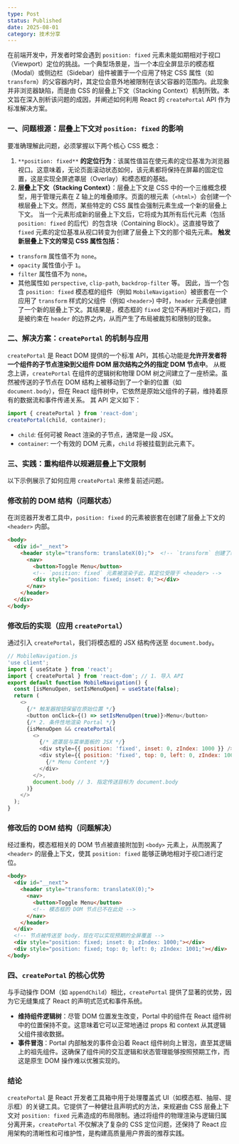 ```yaml
---
type: Post
status: Published
date: 2025-08-01
category: 技术分享
---
```

  
在前端开发中，开发者时常会遇到 `position: fixed` 元素未能如期相对于视口（Viewport）定位的挑战。一个典型场景是，当一个本应全屏显示的模态框（Modal）或侧边栏（Sidebar）组件被置于一个应用了特定 CSS 属性（如 `transform`）的父容器内时，其定位会意外地被限制在该父容器的范围内。此现象并非浏览器缺陷，而是由 CSS 的层叠上下文（Stacking Context）机制所致。本文旨在深入剖析该问题的成因，并阐述如何利用 React 的 `createPortal` API 作为标准解决方案。
### 一、问题根源：层叠上下文对 `position: fixed` 的影响
要准确理解此问题，必须掌握以下两个核心 CSS 概念：
1. `**position: fixed**` **的定位行为**：该属性值旨在使元素的定位基准为浏览器视口。这意味着，无论页面滚动状态如何，该元素都将保持在屏幕的固定位置，这是实现全屏遮罩层（Overlay）和模态框的基础。
2. **层叠上下文（Stacking Context）**：层叠上下文是 CSS 中的一个三维概念模型，用于管理元素在 Z 轴上的堆叠顺序。页面的根元素（`<html>`）会创建一个根层叠上下文。然而，某些特定的 CSS 属性会强制元素生成一个新的层叠上下文。
当一个元素形成新的层叠上下文后，它将成为其所有后代元素（包括 `position: fixed` 的后代）的包含块（Containing Block）。这直接导致了 `fixed` 元素的定位基准从视口转变为创建了层叠上下文的那个祖先元素。
**触发新层叠上下文的常见 CSS 属性包括：**
- `transform` 属性值不为 `none`。
- `opacity` 属性值小于 `1`。
- `filter` 属性值不为 `none`。
- 其他属性如 `perspective`, `clip-path`, `backdrop-filter` 等。
因此，当一个包含 `position: fixed` 模态框的组件（例如 `MobileNavigation`）被嵌套在一个应用了 `transform` 样式的父组件（例如 `<header>`) 中时，`header` 元素便创建了一个新的层叠上下文。其结果是，模态框的 `fixed` 定位不再相对于视口，而是被约束在 `header` 的边界之内，从而产生了布局被裁剪和限制的现象。
### 二、解决方案：`createPortal` 的机制与应用
`createPortal` 是 React DOM 提供的一个标准 API，其核心功能是**允许开发者将一个组件的子节点渲染到父组件 DOM 层次结构之外的指定 DOM 节点中**。
从概念上讲，`createPortal` 在组件的逻辑树和物理 DOM 树之间建立了一座桥梁。虽然被传送的子节点在 DOM 结构上被移动到了一个新的位置（如 `document.body`），但在 React 组件树中，它依然是原始父组件的子嗣，维持着原有的数据流和事件传递关系。
其 API 定义如下：
```JavaScript
import { createPortal } from 'react-dom';
createPortal(child, container);
```
- `child`: 任何可被 React 渲染的子节点，通常是一段 JSX。
- `container`: 一个有效的 DOM 元素，`child` 将被挂载到此元素下。
### 三、实践：重构组件以规避层叠上下文限制
以下示例展示了如何应用 `createPortal` 来修复前述问题。
### 修改前的 DOM 结构（问题状态）
在浏览器开发者工具中，`position: fixed` 的元素被嵌套在创建了层叠上下文的 `<header>` 内部。
```HTML
<body>
  <div id="__next">
    <header style="transform: translateX(0);">  <!-- `transform` 创建了新的层叠上下文 -->
      <nav>
        <button>Toggle Menu</button>
        <!-- `position: fixed` 元素被渲染于此，其定位受限于 <header> -->
        <div style="position: fixed; inset: 0;"></div>
      </nav>
    </header>
  </div>
</body>
```
### 修改后的实现（应用 `createPortal`）
通过引入 `createPortal`，我们将模态框的 JSX 结构传送至 `document.body`。
```JavaScript
// MobileNavigation.js
'use client';
import { useState } from 'react';
import { createPortal } from 'react-dom'; // 1. 导入 API
export default function MobileNavigation() {
  const [isMenuOpen, setIsMenuOpen] = useState(false);
  return (
    <>
      {/* 触发器按钮保留在原始位置 */}
      <button onClick={() => setIsMenuOpen(true)}>Menu</button>
      {/* 2. 条件性地渲染 Portal */}
      {isMenuOpen && createPortal(
        <>
          {/* 遮罩层与菜单面板的 JSX */}
          <div style={{ position: 'fixed', inset: 0, zIndex: 1000 }} />
          <div style={{ position: 'fixed', top: 0, left: 0, zIndex: 1001 }} >
            {/* Menu Content */}
          </div>
        </>,
        document.body // 3. 指定传送目标为 document.body
      )}
    </>
  );
}
```
### 修改后的 DOM 结构（问题解决）
经过重构，模态框相关的 DOM 节点被直接附加到 `<body>` 元素上，从而脱离了 `<header>` 的层叠上下文，使其 `position: fixed` 能够正确地相对于视口进行定位。
```HTML
<body>
  <div id="__next">
    <header style="transform: translateX(0);">
      <nav>
        <button>Toggle Menu</button>
        <!-- 模态框的 DOM 节点已不在此处 -->
      </nav>
    </header>
  </div>
  <!-- 节点被传送至 body，现在可以实现预期的全屏覆盖 -->
  <div style="position: fixed; inset: 0; zIndex: 1000;"></div>
  <div style="position: fixed; top: 0; left: 0; zIndex: 1001;"></div>
</body>
```
### 四、`createPortal` 的核心优势
与手动操作 DOM（如 `appendChild`）相比，`createPortal` 提供了显著的优势，因为它无缝集成了 React 的声明式范式和事件系统。
- **维持组件逻辑树**：尽管 DOM 位置发生改变，Portal 中的组件在 React 组件树中的位置保持不变。这意味着它可以正常地通过 props 和 context 从其逻辑父组件接收数据。
- **事件冒泡**：Portal 内部触发的事件会沿着 React 组件树向上冒泡，直至其逻辑上的祖先组件。这确保了组件间的交互逻辑和状态管理能够按照预期工作，而这是原生 DOM 操作难以优雅实现的。
### 结论
`createPortal` 是 React 开发者工具箱中用于处理覆盖式 UI（如模态框、抽屉、提示框）的关键工具。它提供了一种健壮且声明式的方法，来规避由 CSS 层叠上下文对 `position: fixed` 元素造成的布局限制。通过将组件的物理渲染与逻辑归属分离开来，`createPortal` 不仅解决了复杂的 CSS 定位问题，还保持了 React 应用架构的清晰性和可维护性，是构建高质量用户界面的推荐实践。